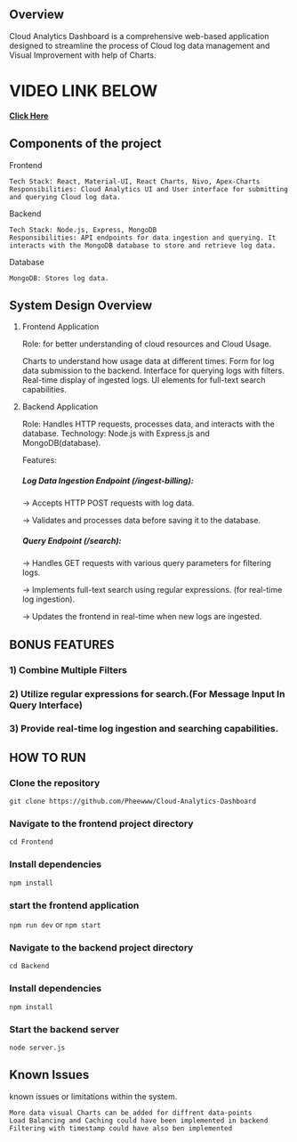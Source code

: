 ## Overview

Cloud Analytics Dashboard is a comprehensive web-based application designed to streamline the process of Cloud log data management and Visual Improvement with help of Charts.

# VIDEO LINK BELOW

<a href="https://www.loom.com/share/89abbe06c4f64e278b09160374017f9f?sid=7eb08e8e-2114-483c-bf2e-ba323f78318b"><strong>Click Here</strong></a>

## Components of the project

Frontend

    Tech Stack: React, Material-UI, React Charts, Nivo, Apex-Charts
    Responsibilities: Cloud Analytics UI and User interface for submitting and querying Cloud log data.

Backend

    Tech Stack: Node.js, Express, MongoDB
    Responsibilities: API endpoints for data ingestion and querying. It interacts with the MongoDB database to store and retrieve log data.

Database

    MongoDB: Stores log data.

## System Design Overview

1. Frontend Application

   Role: for better understanding of cloud resources and Cloud Usage.

   Charts to understand how usage data at different times.
   Form for log data submission to the backend.
   Interface for querying logs with filters.
   Real-time display of ingested logs.
   UI elements for full-text search capabilities.

2. Backend Application

   Role: Handles HTTP requests, processes data, and interacts with the database.
   Technology: Node.js with Express.js and MongoDB(database).

   Features:

   ##### Log Data Ingestion Endpoint (/ingest-billing):

   -> Accepts HTTP POST requests with log data.

   -> Validates and processes data before saving it to the database.

   ##### Query Endpoint (/search):

   -> Handles GET requests with various query parameters for filtering logs.

   -> Implements full-text search using regular expressions.
   (for real-time log ingestion).

   -> Updates the frontend in real-time when new logs are ingested.

## BONUS FEATURES

### 1) Combine Multiple Filters

### 2) Utilize regular expressions for search.(For Message Input In Query Interface)

### 3) Provide real-time log ingestion and searching capabilities.

## HOW TO RUN

### Clone the repository

`git clone https://github.com/Pheewww/Cloud-Analytics-Dashboard`

### Navigate to the frontend project directory

`cd Frontend`

### Install dependencies

`npm install`

### start the frontend application

`npm run dev` or `npm start`

### Navigate to the backend project directory

`cd Backend`

### Install dependencies

`npm install`

### Start the backend server

`node server.js`

## Known Issues

known issues or limitations within the system.

    More data visual Charts can be added for diffrent data-points
    Load Balancing and Caching could have been implemented in backend
    Filtering with timestamp could have also ben implemented
